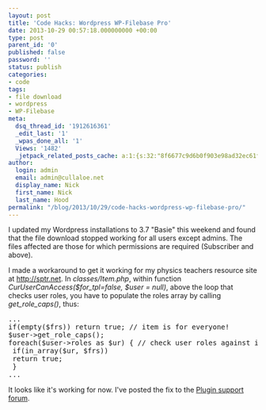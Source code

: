 ```yaml
---
layout: post
title: 'Code Hacks: Wordpress WP-Filebase Pro'
date: 2013-10-29 00:57:18.000000000 +00:00
type: post
parent_id: '0'
published: false
password: ''
status: publish
categories:
- code
tags:
- file download
- wordpress
- WP-Filebase
meta:
  dsq_thread_id: '1912616361'
  _edit_last: '1'
  _wpas_done_all: '1'
  Views: '1482'
  _jetpack_related_posts_cache: a:1:{s:32:"8f6677c9d6b0f903e98ad32ec61f8deb";a:2:{s:7:"expires";i:1559433318;s:7:"payload";a:3:{i:0;a:1:{s:2:"id";i:945;}i:1;a:1:{s:2:"id";i:3377;}i:2;a:1:{s:2:"id";i:909;}}}}
author:
  login: admin
  email: admin@cullaloe.net
  display_name: Nick
  first_name: Nick
  last_name: Hood
permalink: "/blog/2013/10/29/code-hacks-wordpress-wp-filebase-pro/"
---
```

<p>I updated my Wordpress installations to 3.7 "Basie" this weekend and found that the file download stopped working for all users except admins. The files affected are those for which permissions are required (Subscriber and above).</p>
<p>I made a workaround to get it working for my physics teachers resource site at <a href="http://sptr.net" target="_blank">http://sptr.net</a>. In <em>classes/Item.php</em>, within function <em>CurUserCanAccess($for_tpl=false, $user = null)</em>, above the loop that checks user roles, you have to populate the roles array by calling <em>get_role_caps()</em>, thus:</p>
<pre>...
if(empty($frs)) return true; // item is for everyone!
$user-&gt;get_role_caps();
foreach($user-&gt;roles as $ur) { // check user roles against item roles
 if(in_array($ur, $frs))
 return true;
 }
...</pre>
<p>It looks like it's working for now. I've posted the fix to the <a href="http://wpfilebase.com/forums/topic/file-download-stops-working-with-version-3-1-11-wp-3-7/" target="_blank">Plugin support forum</a>.</p>
